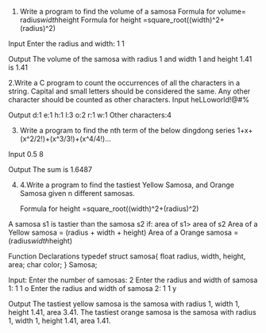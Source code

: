1. Write a program to find the volume of a samosa
Formula for volume= radius*width*height
Formula for height =square_root((width)^2+(radius)^2)


Input
Enter the radius and width:
1 1


Output
The volume of the samosa with radius 1 and width 1  and height 1.41 is 1.41



2.Write a C program to count the occurrences of all the characters in a string. Capital and small letters should be considered the same. Any other character should be counted as other characters.
Input
heLLoworld!@#%


Output
d:1
e:1
h:1
l:3
o:2
r:1
w:1
Other characters:4

3. Write a program to find the nth term of the below  dingdong series
	1+x+(x^2/2!)+(x^3/3!)+(x^4/4!)...


Input
0.5 8


Output
The sum is 1.6487


4. 4.Write a program to find the tastiest Yellow Samosa, and Orange Samosa given n different samosas. 

	Formula for height =square_root((width)^2+(radius)^2)


 A samosa s1 is tastier than the samosa s2 if: area of s1> area of s2 
        Area of a Yellow samosa = (radius + width + height)
        Area of a Orange samosa = (radius*width*height)


Function Declarations
typedef struct samosa{
    float radius, width, height, area;
    char color;
} Samosa;

Input:
Enter the number of samosas:
2
Enter the radius and width of samosa 1:
1 1 o
Enter the radius and width of samosa 2:
1 1 y

Output
The tastiest yellow samosa is the samosa with radius 1, width 1, height 1.41, area 3.41.
The tastiest orange samosa is the samosa with radius 1, width 1, height 1.41, area 1.41.











